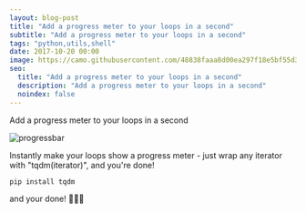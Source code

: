 ```yaml
---
layout: blog-post
title: "Add a progress meter to your loops in a second"
subtitle: "Add a progress meter to your loops in a second"
tags: "python,utils,shell"
date: 2017-10-20 00:00
image: https://camo.githubusercontent.com/48838faaa8d00ea297f18e5bf55d3c6bb4e0ba6b/68747470733a2f2f692e696d6775722e636f6d2f686539417735432e676966
seo:
  title: "Add a progress meter to your loops in a second"
  description: "Add a progress meter to your loops in a second"
  noindex: false
---
```



Add a progress meter to your loops in a second

![progressbar](https://camo.githubusercontent.com/48838faaa8d00ea297f18e5bf55d3c6bb4e0ba6b/68747470733a2f2f692e696d6775722e636f6d2f686539417735432e676966)

Instantly make your loops show a progress meter - just wrap any iterator with "tqdm(iterator)", and you're done!

```bash
pip install tqdm
```
and your done! 🎉🎉🎉
